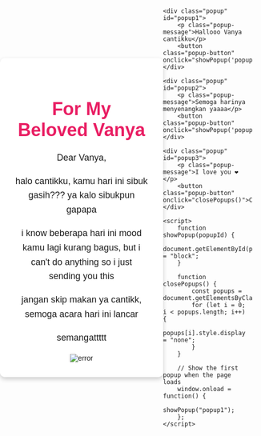 <html>
<head>
    <title>For My Beloved Vanya</title>
    <style>
        body {
            font-family: Arial, sans-serif;
            background-image: url('background.jpg');
            background-size: cover;
            background-position: center;
            margin: 0;
            padding: 0;
            display: flex;
            justify-content: center;
            align-items: center;
            height: 100vh;
        }
        .container {
            background-color: rgba(255, 255, 255, 0.9);
            border-radius: 10px;
            padding: 30px;
            text-align: center;
            max-width: 500px;
            box-shadow: 0 4px 10px rgba(0, 0, 0, 0.2);
        }
        h1 {
            color: #e91e63;
            font-size: 36px;
            margin-bottom: 20px;
        }
        p {
            font-size: 18px;
            line-height: 1.6;
        }
        .popup {
            display: none;
            position: fixed;
            top: 50%;
            left: 50%;
            transform: translate(-50%, -50%);
            padding: 20px;
            background-color: rgba(255, 255, 255, 0.9);
            border-radius: 10px;
            box-shadow: 0 4px 10px rgba(0, 0, 0, 0.2);
            z-index: 1000;
            text-align: center;
        }
        .popup-message {
            font-size: 20px;
            margin-bottom: 20px;
            line-height: 1.5;
        }
        .popup-button {
            background-color: #e91e63;
            color: #fff;
            border: none;
            border-radius: 5px;
            padding: 10px 20px;
            cursor: pointer;
            font-size: 16px;
        }
    </style>
</head>
<body>
    <div class="container">
        <h1>For My Beloved Vanya</h1>
        <p>Dear Vanya,</p>
        <p>halo cantikku, kamu hari ini sibuk gasih??? ya kalo sibukpun gapapa</p>
        <p>i know beberapa hari ini mood kamu lagi kurang bagus, but i can't do anything so i just sending you this</p>
        <p>jangan skip makan ya cantikk, semoga acara hari ini lancar</p>
        <p>semangattttt</p>
    <img src="https://media.tenor.com/gyeEuAs90bgAAAAC/virtual-hug-send-hug.gif" alt="error">
    </div>

    <div class="popup" id="popup1">
        <p class="popup-message">Hallooo Vanya cantikku</p>
        <button class="popup-button" onclick="showPopup('popup2')">Close</button>
    </div>

    <div class="popup" id="popup2">
        <p class="popup-message">Semoga harinya menyenangkan yaaaa</p>
        <button class="popup-button" onclick="showPopup('popup3')">Close</button>
    </div>

    <div class="popup" id="popup3">
        <p class="popup-message">I love you ❤</p>
        <button class="popup-button" onclick="closePopups()">Close</button>
    </div>

    <script>
        function showPopup(popupId) {
            document.getElementById(popupId).style.display = "block";
        }

        function closePopups() {
            const popups = document.getElementsByClassName("popup");
            for (let i = 0; i < popups.length; i++) {
                popups[i].style.display = "none";
            }
        }

        // Show the first popup when the page loads
        window.onload = function() {
            showPopup("popup1");
        };
    </script>
</body>
</html>

